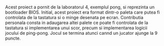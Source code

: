 Acest proiect a pornit de la laboratorul 4, exemplul pong, si reprezinta un bootloader BIOS.
Initial, acest proiect era format dintr-o paleta care putea fi controlata de la tastatura si o minge desenata pe ecran.
Contributia personala consta in adaugarea altei palete ce poate fi controlata de la tastatura si implementarea unui scor, precum si implementarea logicii jocului de ping-pong.
Jocul se termina atunci cannd un jucator ajunge la 9 puncte.